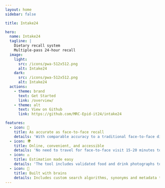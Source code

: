 ```yaml
---
layout: home
sidebar: false

title: Intake24

hero:
  name: Intake24
  tagline: |
    Dietary recall system
    Multiple-pass 24-hour recall
  image:
    light:
      src: /icons/pwa-512x512.png
      alt: Intake24
    dark:
      src: /icons/pwa-512x512.png
      alt: Intake24
  actions:
    - theme: brand
      text: Get Started
      link: /overview/
    - theme: alt
      text: View on Github
      link: https://github.com/MRC-Epid-it24/intake24

features:
  - icon: 🎯
    title: As accurate as face-to-face recall
    details: 'With comparable accuracy to a traditional face-to-face dietary recall interview, Intake24 offers a convenient, user-friendly, and low-cost alternative to collecting dietary data on a large scale.'
  - icon: 🌍
    title: Online, convenient, and accessible
    details: 'No need to travel for face-to-face visit 15-20 minutes to complete with nutrient data available upon submission. Accessible on mobile phones, tablets or computer WCAG 2.0 compliant (AA level).'
  - icon: ⚖
    title: Estimation made easy
    details: 'The tool includes validated food and drink photographs to estimate the amount of food or drink consumed'
  - icon: 🧠
    title: Built with brains
    details: Includes custom search algorithms, synonyms and metadata to help users find their food easily
---
```

